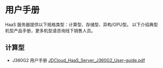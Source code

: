 # **用户手册**

HaaS 服务器提供以下规格类型：计算型、存储型、异构/GPU型。 以下介绍典型机型产品手册，更多机型请咨询线下销售人员。

## **计算型**
- J360G2 用户手册
[JDCloud_HaaS_Server_J360G2_User-guide.pdf](https://github.com/jdcloudcom/cn/blob/cn-haas-server/documentation/Hybrid-Cloud/HaaS-Server/Operation-Guide/JDCloud_HaaS_Server_J360G2_User-guide.pdf)

